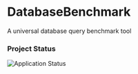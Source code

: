 # DatabaseBenchmark
A universal database query benchmark tool

### Project Status
![Application Status](https://github.com/YuriyIvon/DatabaseBenchmark/actions/workflows/application.yml/badge.svg)
